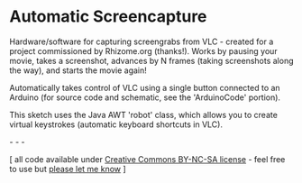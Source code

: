 Automatic Screencapture
======================

Hardware/software for capturing screengrabs from VLC - created for a project commissioned by Rhizome.org (thanks!). Works by pausing your movie, takes a screenshot, advances by N frames (taking screenshots along the way), and starts the movie again!

Automatically takes control of VLC using a single button connected to an Arduino (for source code and schematic, see the 'ArduinoCode' portion).
 
This sketch uses the Java AWT 'robot' class, which allows you to create virtual keystrokes (automatic keyboard shortcuts in VLC).

\- \- \-

\[ all code available under [Creative Commons BY-NC-SA license](http://creativecommons.org/licenses/by-nc-sa/3.0/) - feel free to use but [please let me know](http://www.jeffreythompson.org) \]
